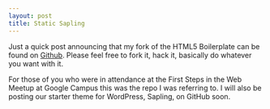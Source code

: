 ```yaml
---
layout: post
title: Static Sapling
---
```

Just a quick post announcing that my fork of the HTML5 Boilerplate can be found on [Github](https://github.com/samjbmason/static-sapling). Please feel free to fork it, hack it, basically do whatever you want with it.

For those of you who were in attendance at the First Steps in the Web Meetup at Google Campus this was the repo I was referring to. I will also be posting our starter theme for WordPress, Sapling, on GitHub soon.

